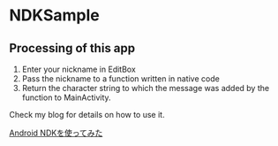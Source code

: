 # NDKSample
## Processing of this app
1. Enter your nickname in EditBox
2. Pass the nickname to a function written in native code
3. Return the character string to which the message was added by the function to MainActivity.

Check my blog for details on how to use it.<br>

[Android NDKを使ってみた](https://daiki0508.hatenablog.com/entry/2021/04/29/120000)
